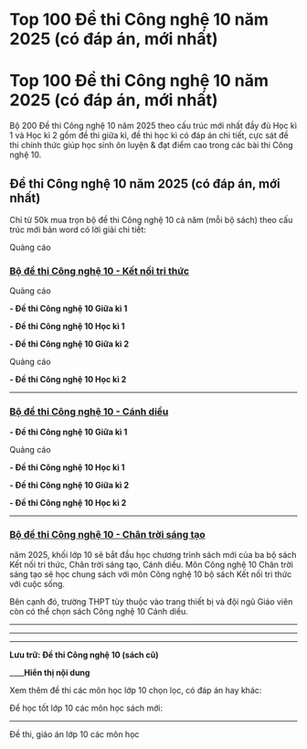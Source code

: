# Top 100 Đề thi Công nghệ 10 năm 2025 (có đáp án, mới nhất)

# Top 100 Đề thi Công nghệ 10 năm 2025 (có đáp án, mới nhất)

Bộ 200 Đề thi Công nghệ 10 năm 2025 theo cấu trúc mới nhất đầy đủ Học kì 1 và Học kì 2 gồm đề thi giữa kì, đề thi học kì có đáp án chi tiết, cực sát đề thi chính thức giúp học sinh ôn luyện & đạt điểm cao trong các bài thi Công nghệ 10.

## Đề thi Công nghệ 10 năm 2025 (có đáp án, mới nhất)

Chỉ từ 50k mua trọn bộ đề thi Công nghệ 10 cả năm (mỗi bộ sách) theo cấu trúc mới bản word có lời giải chi tiết:

Quảng cáo

### [**Bộ đề thi Công nghệ 10 - Kết nối tri thức**](https://vietjack.com/de-kiem-tra-lop-10/bo-de-thi-cong-nghe-lop-10-ket-noi-tri-thuc.jsp)

Quảng cáo

**\- Đề thi Công nghệ 10 Giữa kì 1**

**\- Đề thi Công nghệ 10 Học kì 1**

**\- Đề thi Công nghệ 10 Giữa kì 2**

Quảng cáo

**\- Đề thi Công nghệ 10 Học kì 2**

* * *

### [**Bộ đề thi Công nghệ 10 - Cánh diều**](https://vietjack.com/de-kiem-tra-lop-10/bo-de-thi-cong-nghe-lop-10-canh-dieu.jsp)

**\- Đề thi Công nghệ 10 Giữa kì 1**

Quảng cáo

**\- Đề thi Công nghệ 10 Học kì 1**

**\- Đề thi Công nghệ 10 Giữa kì 2**

**\- Đề thi Công nghệ 10 Học kì 2**

* * *

### [**Bộ đề thi Công nghệ 10 - Chân trời sáng tạo**](https://vietjack.com/de-kiem-tra-lop-10/bo-de-thi-cong-nghe-lop-10-chan-troi-sang-tao.jsp)

năm 2025, khối lớp 10 sẽ bắt đầu học chương trình sách mới của ba bộ sách Kết nối tri thức, Chân trời sáng tạo, Cánh diều. Môn Công nghệ 10 Chân trời sáng tạo sẽ học chung sách với môn Công nghệ 10 bộ sách Kết nối tri thức với cuộc sống.

Bên cạnh đó, trường THPT tùy thuộc vào trang thiết bị và đội ngũ Giáo viên còn có thể chọn sách Công nghệ 10 Cánh diều.

* * *

* * *

* * *

**Lưu trữ: Đề thi Công nghệ 10 (sách cũ)**

____**Hiển thị nội dung**

Xem thêm đề thi các môn học lớp 10 chọn lọc, có đáp án hay khác:

Để học tốt lớp 10 các môn học sách mới:

* * *

Đề thi, giáo án lớp 10 các môn học
